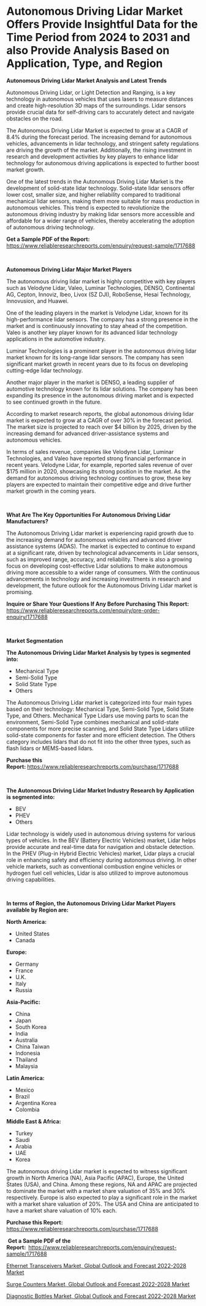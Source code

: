 <p><h1>Autonomous Driving Lidar Market Offers Provide Insightful Data for the Time Period from 2024 to 2031 and also Provide Analysis Based on Application, Type, and Region</h1></p><p><strong>Autonomous Driving Lidar Market Analysis and Latest Trends</strong></p>
<p><p>Autonomous Driving Lidar, or Light Detection and Ranging, is a key technology in autonomous vehicles that uses lasers to measure distances and create high-resolution 3D maps of the surroundings. Lidar sensors provide crucial data for self-driving cars to accurately detect and navigate obstacles on the road.</p><p>The Autonomous Driving Lidar Market is expected to grow at a CAGR of 8.4% during the forecast period. The increasing demand for autonomous vehicles, advancements in lidar technology, and stringent safety regulations are driving the growth of the market. Additionally, the rising investment in research and development activities by key players to enhance lidar technology for autonomous driving applications is expected to further boost market growth.</p><p>One of the latest trends in the Autonomous Driving Lidar Market is the development of solid-state lidar technology. Solid-state lidar sensors offer lower cost, smaller size, and higher reliability compared to traditional mechanical lidar sensors, making them more suitable for mass production in autonomous vehicles. This trend is expected to revolutionize the autonomous driving industry by making lidar sensors more accessible and affordable for a wider range of vehicles, thereby accelerating the adoption of autonomous driving technology.</p></p>
<p><strong>Get a Sample PDF of the Report:&nbsp;</strong> <a href="https://www.reliableresearchreports.com/enquiry/request-sample/1717688">https://www.reliableresearchreports.com/enquiry/request-sample/1717688</a></p>
<p>&nbsp;</p>
<p><strong>Autonomous Driving Lidar Major Market Players</strong></p>
<p><p>The autonomous driving lidar market is highly competitive with key players such as Velodyne Lidar, Valeo, Luminar Technologies, DENSO, Continental AG, Cepton, Innoviz, Ibeo, Livox (SZ DJI), RoboSense, Hesai Technology, Innovusion, and Huawei.</p><p>One of the leading players in the market is Velodyne Lidar, known for its high-performance lidar sensors. The company has a strong presence in the market and is continuously innovating to stay ahead of the competition. Valeo is another key player known for its advanced lidar technology applications in the automotive industry.</p><p>Luminar Technologies is a prominent player in the autonomous driving lidar market known for its long-range lidar sensors. The company has seen significant market growth in recent years due to its focus on developing cutting-edge lidar technology.</p><p>Another major player in the market is DENSO, a leading supplier of automotive technology known for its lidar solutions. The company has been expanding its presence in the autonomous driving market and is expected to see continued growth in the future.</p><p>According to market research reports, the global autonomous driving lidar market is expected to grow at a CAGR of over 30% in the forecast period. The market size is projected to reach over $4 billion by 2025, driven by the increasing demand for advanced driver-assistance systems and autonomous vehicles.</p><p>In terms of sales revenue, companies like Velodyne Lidar, Luminar Technologies, and Valeo have reported strong financial performance in recent years. Velodyne Lidar, for example, reported sales revenue of over $175 million in 2020, showcasing its strong position in the market. As the demand for autonomous driving technology continues to grow, these key players are expected to maintain their competitive edge and drive further market growth in the coming years.</p></p>
<p>&nbsp;</p>
<p><strong>What Are The Key Opportunities For Autonomous Driving Lidar Manufacturers?</strong></p>
<p><p>The Autonomous Driving Lidar market is experiencing rapid growth due to the increasing demand for autonomous vehicles and advanced driver assistance systems (ADAS). The market is expected to continue to expand at a significant rate, driven by technological advancements in Lidar sensors, such as improved range, accuracy, and reliability. There is also a growing focus on developing cost-effective Lidar solutions to make autonomous driving more accessible to a wider range of consumers. With the continuous advancements in technology and increasing investments in research and development, the future outlook for the Autonomous Driving Lidar market is promising.</p></p>
<p><strong>Inquire or Share Your Questions If Any Before Purchasing This Report:</strong> <a href="https://www.reliableresearchreports.com/enquiry/pre-order-enquiry/1717688">https://www.reliableresearchreports.com/enquiry/pre-order-enquiry/1717688</a></p>
<p>&nbsp;</p>
<p><strong>Market Segmentation</strong></p>
<p><strong>The Autonomous Driving Lidar Market Analysis by types is segmented into:</strong></p>
<p><ul><li>Mechanical Type</li><li>Semi-Solid Type</li><li>Solid State Type</li><li>Others</li></ul></p>
<p><p>The Autonomous Driving Lidar market is categorized into four main types based on their technology: Mechanical Type, Semi-Solid Type, Solid State Type, and Others. Mechanical Type Lidars use moving parts to scan the environment, Semi-Solid Type combines mechanical and solid-state components for more precise scanning, and Solid State Type Lidars utilize solid-state components for faster and more efficient detection. The Others category includes lidars that do not fit into the other three types, such as flash lidars or MEMS-based lidars.</p></p>
<p><strong>Purchase this Report:&nbsp;</strong><a href="https://www.reliableresearchreports.com/purchase/1717688">https://www.reliableresearchreports.com/purchase/1717688</a></p>
<p>&nbsp;</p>
<p><strong>The Autonomous Driving Lidar Market Industry Research by Application is segmented into:</strong></p>
<p><ul><li>BEV</li><li>PHEV</li><li>Others</li></ul></p>
<p><p>Lidar technology is widely used in autonomous driving systems for various types of vehicles. In the BEV (Battery Electric Vehicles) market, Lidar helps provide accurate and real-time data for navigation and obstacle detection. In the PHEV (Plug-in Hybrid Electric Vehicles) market, Lidar plays a crucial role in enhancing safety and efficiency during autonomous driving. In other vehicle markets, such as conventional combustion engine vehicles or hydrogen fuel cell vehicles, Lidar is also utilized to improve autonomous driving capabilities.</p></p>
<p>&nbsp;</p>
<p><strong>In terms of Region, the Autonomous Driving Lidar Market Players available by Region are:</strong></p>
<p>
    <p> <strong> North America: </strong>
        <ul>
            <li>United States</li>
            <li>Canada</li>
        </ul>
        </p> 
    <p> <strong> Europe: </strong>
        <ul>
            <li>Germany</li>
            <li>France</li>
            <li>U.K.</li>
            <li>Italy</li>
            <li>Russia</li>
        </ul>
        </p> 
    <p> <strong> Asia-Pacific: </strong>
        <ul>
            <li>China</li>
            <li>Japan</li>
            <li>South Korea</li>
            <li>India</li>
            <li>Australia</li>
            <li>China Taiwan</li>
            <li>Indonesia</li>
            <li>Thailand</li>
            <li>Malaysia</li>
        </ul>
        </p> 
    <p> <strong> Latin America: </strong>
        <ul>
            <li>Mexico</li>
            <li>Brazil</li>
            <li>Argentina Korea</li>
            <li>Colombia</li>
        </ul>
        </p> 
    <p> <strong> Middle East & Africa: </strong>
        <ul>
            <li>Turkey</li>
            <li>Saudi</li>
            <li>Arabia</li>
            <li>UAE</li>
            <li>Korea</li>
        </ul>
    </p>
    </p>
<p><p>The autonomous driving Lidar market is expected to witness significant growth in North America (NA), Asia Pacific (APAC), Europe, the United States (USA), and China. Among these regions, NA and APAC are projected to dominate the market with a market share valuation of 35% and 30% respectively. Europe is also expected to play a significant role in the market with a market share valuation of 20%. The USA and China are anticipated to have a market share valuation of 10% each.</p></p>
<p><strong>Purchase this Report: </strong><a href="https://www.reliableresearchreports.com/purchase/1717688">https://www.reliableresearchreports.com/purchase/1717688</a></p>
<p>&nbsp;<strong>Get a Sample PDF of the Report:&nbsp;&nbsp;</strong><a href="https://www.reliableresearchreports.com/enquiry/request-sample/1717688">https://www.reliableresearchreports.com/enquiry/request-sample/1717688</a></p>
<p><strong></strong></p>
<p><p><a href="https://view.publitas.com/reportprime-1/ethernet-transceivers-market-global-outlook-and-forecast-2022-2028-market-size-share-trends-analysis-report-by-application-regional-outlook-competitive-strategies-and-segment-forecasts-2023-2030/">Ethernet Transceivers Market, Global Outlook and Forecast 2022-2028 Market</a></p><p><a href="https://view.publitas.com/reportprime-1/surge-counters-market-global-outlook-and-forecast-2022-2028-market-insights-market-players-and-forecast-till-2030/">Surge Counters Market, Global Outlook and Forecast 2022-2028 Market</a></p><p><a href="https://view.publitas.com/reportprime-1/diagnostic-bottles-market-global-outlook-and-forecast-2022-2028-market-research-report-unlocks-analysis-on-the-market-financial-status-market-size-and-market-revenue-upto-2030/">Diagnostic Bottles Market, Global Outlook and Forecast 2022-2028 Market</a></p></p>